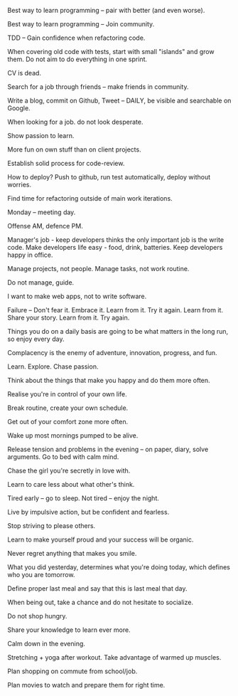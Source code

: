 Best way to learn programming – pair with better (and even worse).

Best way to learn programming – Join community.

TDD – Gain confidence when refactoring code.

When covering old code with tests, start with small "islands" and grow them. Do not aim to do everything in one sprint.

CV is dead.

Search for a job through friends – make friends in community.

Write a blog, commit on Github, Tweet – DAILY, be visible and searchable on Google.

When looking for a job. do not look desperate.

Show passion to learn.

More fun on own stuff than on client projects.

Establish solid process for code-review.

How to deploy? Push to github, run test automatically, deploy without worries.

Find time for refactoring outside of main work iterations.

Monday – meeting day.

Offense AM, defence PM.

Manager's job - keep developers thinks the only important job is the write code.
Make developers life easy - food, drink, batteries. Keep developers happy in office.

Manage projects, not people. Manage tasks, not work routine.

Do not manage, guide.

I want to make web apps, not to write software.

Failure – Don't fear it. Embrace it. Learn from it. Try it again. Learn from it. Share your story. Learn from it. Try again.

Things you do on a daily basis are going to be what matters in the long run, so enjoy every day.

Complacency is the enemy of adventure, innovation, progress, and fun.

Learn. Explore. Chase passion.

Think about the things that make you happy and do them more often.

Realise you're in control of your own life.

Break routine, create your own schedule.

Get out of your comfort zone more often.

Wake up most mornings pumped to be alive.

Release tension and problems in the evening – on paper, diary, solve arguments. Go to bed with calm mind.

Chase the girl you're secretly in love with.

Learn to care less about what other's think.

Tired early – go to sleep. Not tired – enjoy the night.

Live by impulsive action, but be confident and fearless.

Stop striving to please others.

Learn to make yourself proud and your success will be organic.

Never regret anything that makes you smile.

What you did yesterday, determines what you're doing today, which defines who you are tomorrow.

Define proper last meal and say that this is last meal that day.

When being out, take a chance and do not hesitate to socialize.

Do not shop hungry.

Share your knowledge to learn ever more.

Calm down in the evening.

Stretching + yoga after workout. Take advantage of warmed up muscles.

Plan shopping on commute from school/job.

Plan movies to watch and prepare them for right time.